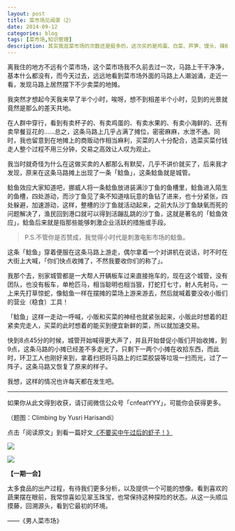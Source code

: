 ```yaml
---
layout: post
title: 菜市场见闻录（2）
date: 2014-09-12
categories: blog
tags: [菜市场,知识管理]
description: 其实我逛菜市场的次数还是挺多的，这次买的是鸡蛋、白菜、芦笋、馒头、辣椒和青提子。
---
```


离我住的地方不远有个菜市场，这个菜市场我不久前去过一次，马路上干干净净，基本什么都没有，而今天过去，远远地看到菜市场外面的马路上人潮汹涌，走近一看，发现马路上居然摆下不少卖菜的地摊。

我突然才想起今天我来早了半个小时，唉呀，想不到相差半个小时，见到的光景就竟然是那么的差天共地。

在人群中穿行，看到有卖杯子的、有卖鸡蛋的、有卖水果的、有卖小海鲜的、还有卖早餐豆花的……总之，这条马路上几乎占满了摊位，密密麻麻，水泄不通。同时，我也留意到在地摊上的商贩动作相当麻利，买菜的人十分配合，选菜买菜付钱走人整个过程不用三分钟，交易之高效让人叹为观止。

我当时就奇怪为什么在这做买卖的人都那么有默契，几乎不讲价就买了，后来我才发现，原来在这条马路摊上出现了一条「鲶鱼」，这条鲶鱼就是城管。

鲶鱼效应大家知道吧，挪威人将一条鲶鱼放进装满沙丁鱼的鱼槽里，鲶鱼进入陌生的鱼槽，四处游动，而沙丁鱼见了条不知道啥玩意的鱼钻了进来，也十分紧张，四处躲避，加速游动，这样，整槽的沙丁鱼就活动起来，之前大队沙丁鱼缺氧而死的问题解决了，渔民回到港口就可以得到活蹦乱跳的沙丁鱼，这就是著名的「鲶鱼效应」，鲶鱼后来就是指那些能够刺激企业活跃的措施或手段。

>P.S.不管你是否赞成，我觉得小时代是刺激电影市场的鲶鱼。

这条「鲶鱼」穿着便服在这条马路上游走，偶尔拿着一个对讲机在说话，时不时在大街上大喊，「你们快点收摊了，不然我要收你们的称了」。

我那个去，别家城管都是一大帮人开辆板车过来直接拖车的，现在这个城管，没有团队，也没有板车，单枪匹马，相当聪明也相当狠，打蛇打七寸，射人先射马，一上来先打草惊蛇，像鲶鱼一样在摆摊的菜场上游来游去，然后就喊着要没收小贩们的营业（稳食）工具！

「鲶鱼」这样一走动一呼喊，小贩和买菜的神经也就紧张起来，小贩此时想着的赶紧卖完走人，买菜的此时想着的能买到便宜新鲜的菜，所以就加速交易。

快到8点45分的时候，城管开始喊得更大声了，并且开始督促小贩们开始收摊，到9点，这条马路的小摊已经差不多走光了，只剩下一两个小摊在收拾东西，而此时，环卫工人也刚好来到，拿着扫把将马路上的烂菜胶袋等垃圾一扫而光，过了一阵子，这条马路又恢复了原来的样子。

我想，这样的情况也许每天都在发生吧。

----

如果你从此文得到收获，请订阅微信公众号「cnfeatYYY」，可能你会获得更多。

（题图：Climbing by Yusri Harisandi）

点击「阅读原文」到看一篇好文[《不要买中午过后的虾子！》](http://book.douban.com/review/6143186/)

![](http://cnfeat.qiniudn.com/mHDSX.png)

![](http://cnfeat.qiniudn.com/signitrue-2014-07-11.png)


**【一期一会】**


太多食品的出产过程，有待我们更多分析，以及提供一个可能的想像。看到喜欢的蔬果摆在眼前，我常惊喜如见翠玉珠宝，也常保持这种探险的状态。从这一头顺瓜摸藤，回溯源头，看到它最初的环境。

——《男人菜市场》










